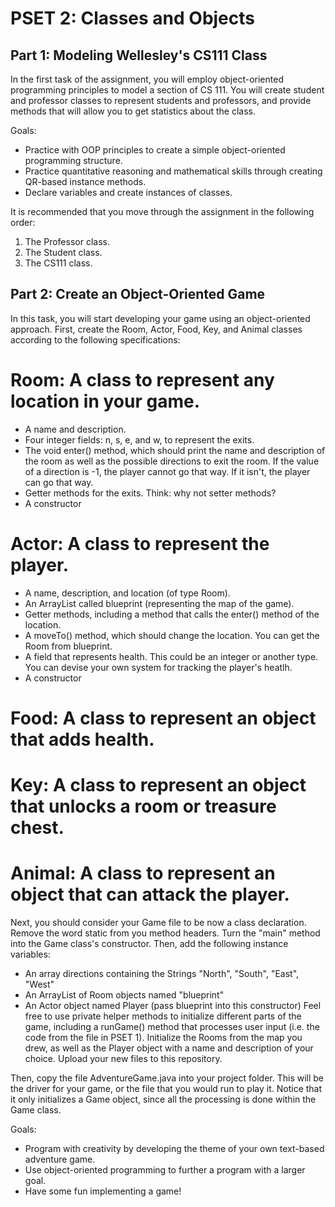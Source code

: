 # PSET 2: Classes and Objects
## Part 1: Modeling Wellesley's CS111 Class
In the first task of the assignment, you will employ object-oriented 
programming principles to model a section of CS 111. You will create student 
and professor classes to represent students and professors, and provide 
methods that will allow you to get statistics about the class.

Goals:
* Practice with OOP principles to create a simple object-oriented programming 
 structure.
* Practice quantitative reasoning and mathematical skills through creating 
 QR-based instance methods.
* Declare variables and create instances of classes.

It is recommended that you move through the assignment in the following order:
1. The Professor class.
2. The Student class.
3. The CS111 class.

## Part 2: Create an Object-Oriented Game
In this task, you will start developing your game using an object-oriented 
approach. First, create the Room, Actor, Food, Key, and Animal classes according
to the following specifications:
# Room: A class to represent any location in your game.
 * A name and description.
 * Four integer fields: n, s, e, and w, to represent the exits.
 * The void enter() method, which should print the name and description of the 
   room as well as the possible directions to exit the room. If the value of a
   direction is -1, the player cannot go that way. If it isn't, the player can 
   go that way.
 * Getter methods for the exits. Think: why not setter methods?
 * A constructor
# Actor: A class to represent the player.
 * A name, description, and location (of type Room).
 * An ArrayList<Room> called blueprint (representing the map of the game).
 * Getter methods, including a method that calls the enter() method of the location.
 * A moveTo() method, which should change the location. You can get the Room from 
   blueprint.
 * A field that represents health. This could be an integer or another type. You 
   can devise your own system for tracking the player's heatlh.
 * A constructor
# Food: A class to represent an object that adds health.
# Key: A class to represent an object that unlocks a room or treasure chest.
# Animal: A class to represent an object that can attack the player.

Next, you should consider your Game file to be now a class declaration. Remove 
the word static from you method headers. Turn the "main" method into the Game 
class's constructor. Then, add the following instance variables:
 * An array directions containing the Strings "North", "South", "East", 
   "West"
 * An ArrayList of Room objects named "blueprint"
 * An Actor object named Player (pass blueprint into this constructor)
Feel free to use private helper methods to initialize different parts of the game,
including a runGame() method that processes user input (i.e. the code from the 
file in PSET 1).
Initialize the Rooms from the map you drew, as well as the Player object with 
a name and description of your choice.
Upload your new files to this repository.

Then, copy the file AdventureGame.java into your project folder. This will 
be the driver for your game, or the file that you would run to play it. Notice 
that it only initializes a Game object, since all the processing is done within
the Game class.

Goals:
 * Program with creativity by developing the theme of your own text-based 
  adventure game.
 * Use object-oriented programming to further a program with a larger goal.
 * Have some fun implementing a game!
